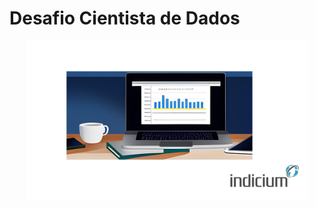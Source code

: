 # Desafio Cientista de Dados

<div align="center">
  <img src="asset/capa_github.png" width="450"/>
